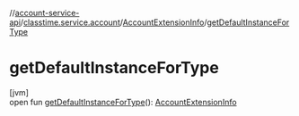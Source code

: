//[account-service-api](../../../index.md)/[classtime.service.account](../index.md)/[AccountExtensionInfo](index.md)/[getDefaultInstanceForType](get-default-instance-for-type.md)

# getDefaultInstanceForType

[jvm]\
open fun [getDefaultInstanceForType](get-default-instance-for-type.md)(): [AccountExtensionInfo](index.md)
